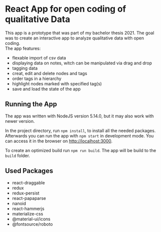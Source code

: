 # React App for open coding of qualitative Data

This app is a prototype that was part of my bachelor thesis 2021. The goal was to create an interactive app to analyze qualitative data with open coding. \
The app features: 
- flexable import of csv data
- displaying data on notes, witch can be manipulated via drag and drop 
- tagging data 
- creat, edit and delete nodes and tags 
- order tags in a hierarchy
- highlight nodes marked with specified tag(s)
- save and load the state of the app


## Running the App
The app was written with NodeJS version 5.14.0, but it may also work with newer version.

In the project directory, run `npm install`, to install all the needed packages. Afterwards you can run the app with `npm start` in development mode. You can access it in the browser on [http://localhost:3000](http://localhost:3000).

To create an optimized build run `npm run build`. The app will be build to the `build` folder. 

## Used Packages
- react-draggable
- redux
- redux-persist
- react-papaparse
- nanoid
- react-hammerjs
- materialize-css
- @material-ui/icons
- @fontsource/roboto



